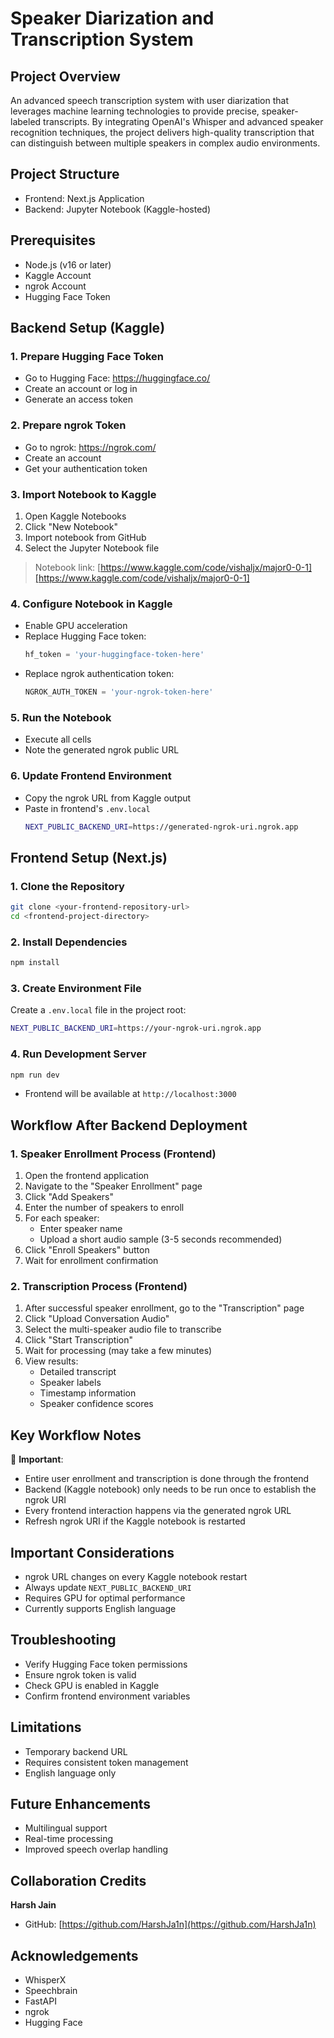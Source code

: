 # Speaker Diarization and Transcription System

## Project Overview
An advanced speech transcription system with user diarization that leverages machine learning technologies to provide precise, speaker-labeled transcripts. By integrating OpenAI's Whisper and advanced speaker recognition techniques, the project delivers high-quality transcription that can distinguish between multiple speakers in complex audio environments.

## Project Structure
- Frontend: Next.js Application
- Backend: Jupyter Notebook (Kaggle-hosted)

## Prerequisites
- Node.js (v16 or later)
- Kaggle Account
- ngrok Account
- Hugging Face Token


## Backend Setup (Kaggle)

### 1. Prepare Hugging Face Token
- Go to Hugging Face: https://huggingface.co/
- Create an account or log in
- Generate an access token

### 2. Prepare ngrok Token
- Go to ngrok: https://ngrok.com/
- Create an account
- Get your authentication token

### 3. Import Notebook to Kaggle
1. Open Kaggle Notebooks
2. Click "New Notebook"
3. Import notebook from GitHub
4. Select the Jupyter Notebook file
>Notebook link: [https://www.kaggle.com/code/vishaljx/major0-0-1][https://www.kaggle.com/code/vishaljx/major0-0-1] 

### 4. Configure Notebook in Kaggle
- Enable GPU acceleration
- Replace Hugging Face token:
  ```python
  hf_token = 'your-huggingface-token-here'
  ```
- Replace ngrok authentication token:
  ```python
  NGROK_AUTH_TOKEN = 'your-ngrok-token-here'
  ```

### 5. Run the Notebook
- Execute all cells
- Note the generated ngrok public URL

### 6. Update Frontend Environment
- Copy the ngrok URL from Kaggle output
- Paste in frontend's `.env.local`
  ```bash
  NEXT_PUBLIC_BACKEND_URI=https://generated-ngrok-uri.ngrok.app
  ```


## Frontend Setup (Next.js)

### 1. Clone the Repository
```bash
git clone <your-frontend-repository-url>
cd <frontend-project-directory>
```

### 2. Install Dependencies
```bash
npm install
```

### 3. Create Environment File
Create a `.env.local` file in the project root:
```bash
NEXT_PUBLIC_BACKEND_URI=https://your-ngrok-uri.ngrok.app
```

### 4. Run Development Server
```bash
npm run dev
```
- Frontend will be available at `http://localhost:3000`

## Workflow After Backend Deployment

### 1. Speaker Enrollment Process (Frontend)
1. Open the frontend application
2. Navigate to the "Speaker Enrollment" page
3. Click "Add Speakers"
4. Enter the number of speakers to enroll
5. For each speaker:
   - Enter speaker name
   - Upload a short audio sample (3-5 seconds recommended)
6. Click "Enroll Speakers" button
7. Wait for enrollment confirmation

### 2. Transcription Process (Frontend)
1. After successful speaker enrollment, go to the "Transcription" page
2. Click "Upload Conversation Audio"
3. Select the multi-speaker audio file to transcribe
4. Click "Start Transcription"
5. Wait for processing (may take a few minutes)
6. View results:
   - Detailed transcript
   - Speaker labels
   - Timestamp information
   - Speaker confidence scores

## Key Workflow Notes
🚨 **Important**:
- Entire user enrollment and transcription is done through the frontend
- Backend (Kaggle notebook) only needs to be run once to establish the ngrok URI
- Every frontend interaction happens via the generated ngrok URL
- Refresh ngrok URI if the Kaggle notebook is restarted

## Important Considerations
- ngrok URL changes on every Kaggle notebook restart
- Always update `NEXT_PUBLIC_BACKEND_URI`
- Requires GPU for optimal performance
- Currently supports English language

## Troubleshooting
- Verify Hugging Face token permissions
- Ensure ngrok token is valid
- Check GPU is enabled in Kaggle
- Confirm frontend environment variables

## Limitations
- Temporary backend URL
- Requires consistent token management
- English language only

## Future Enhancements
- Multilingual support
- Real-time processing
- Improved speech overlap handling


## Collaboration Credits
**Harsh Jain**
- GitHub: [https://github.com/HarshJa1n](https://github.com/HarshJa1n)


## Acknowledgements
- WhisperX
- Speechbrain
- FastAPI
- ngrok
- Hugging Face



